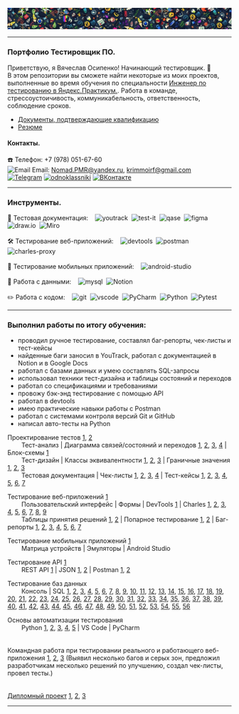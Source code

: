 ![Header](https://github.com/NomadPMR/QA-portfolio/blob/main/assets/123.jpg)

---
### Портфолио Тестировщик ПО.
Приветствую, я Вячеслав Осипенко! Начинающий тестировщик. 👋 <br>
В этом репозитории вы сможете найти некоторые из моих проектов, выполненные во время обучения по специальности [Инженер по тестированию в Яндекс.Практикум.](https://practicum.yandex.ru/qa-engineer-plus/). Работа в команде, стрессоустоичивость, коммуникабельность, ответственность, соблюдение сроков.
- [Документы, подтверждающие квалификацию](https://github.com/NomadPMR/QA-portfolio/blob/main/docs/Сertificate%20Osipenko.pdf)
- [Резюме](https://rostov.hh.ru/resume/e7cdf480ff0e45a3fa0039ed1f746e374e676f) 
#### Контакты.
☎️ Телефон: +7 (978) 051-67-60 <br>
<img src="https://github.com/user-attachments/assets/257b84cc-dd16-4c9b-bd86-adc032a9220d" title="Email" alt="Email" width="20" height="20"/> 
Email: Nomad.PMR@yandex.ru, krimmoirf@gmail.com <br>
[![Telegram](https://img.shields.io/badge/Telegram-000000?style=for-the-badge&logo=telegram&logoColor=27A0D9)](https://t.me/nomadpmr)
[![odnoklassniki](https://img.shields.io/badge/odnoklassniki-000000?style=for-the-badge&logo=odnoklassniki&logoColor=EE8208)](https://ok.ru/profile/519966843070)
[![ВКонтакте](https://img.shields.io/badge/ВКонтакте-000000?style=for-the-badge&logo=vk&logoColor=0077FF)](https://vk.com/id864701546)

---
### Инструменты.

<div>
  📁 Тестовая документация: &nbsp;&nbsp;
  <img src="https://upload.wikimedia.org/wikipedia/commons/thumb/8/8d/YouTrack_Icon.svg/1024px-YouTrack_Icon.svg.png?20200803082248" title="YouTrack" alt="youtrack" width="30" height="30"/>&nbsp
  <img src="https://docs.testit.software/images/testit_logo_icon_blue.png" title="Test IT" alt="test-it" width="30" height="30"/>&nbsp
  <img src="https://luna1.co/eb0187.png" title="Qase" alt="qase" width="30" height="30"/>&nbsp
  <img src="https://cdn.jsdelivr.net/gh/devicons/devicon/icons/figma/figma-original.svg" title="Figma" alt="figma" width="30" height="30"/>&nbsp
  <img src="https://upload.wikimedia.org/wikipedia/commons/thumb/3/3e/Diagrams.net_Logo.svg/512px-Diagrams.net_Logo.svg.png" title="draw.io" alt="draw.io" width="30" height="30"/>&nbsp
  <img src="https://freedomlab.io/wp-content/uploads/2021/12/miro-squarelogo-1585684801003.png" title="Miro" alt="Miro" width="30" height="30"/>&nbsp
</div> <br>

<div>
  🛠 Тестирование веб-приложений: &nbsp;&nbsp;
  <img src="https://d33wubrfki0l68.cloudfront.net/38b5c953a4667366685d55db55d057c86db1fc54/a0fdc/static/acae6b24d940347661ca901ea07f47c1/chrome-dev-logo-icon.png" title="DevTools" alt="devtools" width="30" height="30"/>&nbsp
  <img src="https://github.com/user-attachments/assets/8c51a10c-4305-4cfa-8bb4-1c1d6a5e78ee" title="Postman" alt="postman" width="30" height="30"/>&nbsp
  <img src="https://cdn.icon-icons.com/icons2/3053/PNG/512/charles_proxy_macos_bigsur_icon_190302.png" title="Charles" alt="charles-proxy" width="30" height="30"/>&nbsp
</div> <br>

<div>
  📱 Тестирование мобильных приложений: &nbsp;&nbsp;
  <img src="https://cdn.jsdelivr.net/gh/devicons/devicon/icons/androidstudio/androidstudio-original.svg" title="android-studio" alt="android-studio" width="30" height="30"/>&nbsp
</div> <br>

<div>
  💾 Работа с данными: &nbsp;&nbsp;
  <img src="https://cdn.jsdelivr.net/gh/devicons/devicon/icons/mysql/mysql-original.svg" title="MySQL" alt="mysql" width="30" height="30"/>&nbsp
  <img src="https://img.icons8.com/?size=100&id=nvtEH6DpqruC&format=png&color=000000" title="Notion" alt="Notion" width="30" height="30"/>&nbsp
</div> <br>

<div>
  ✏️ Работа с кодом: &nbsp;&nbsp;
  <img src="https://cdn.jsdelivr.net/gh/devicons/devicon/icons/git/git-original.svg" title="Git" alt="git" width="30" height="30"/>&nbsp
  <img src="https://cdn.jsdelivr.net/gh/devicons/devicon/icons/vscode/vscode-original.svg" title="Visual Studio Code" alt="vscode" width="25" height="30"/>&nbsp
  <img src="https://upload.wikimedia.org/wikipedia/commons/1/1d/PyCharm_Icon.svg" title="PyCharm" alt="PyCharm" width="30" height="30"/>&nbsp
  <img src="https://img.icons8.com/?size=100&id=13441&format=png&color=000000" title="Python" alt="Python" width="30" height="30"/>&nbsp
  <img src="https://upload.wikimedia.org/wikipedia/commons/b/ba/Pytest_logo.svg" title="Pytest" alt="Pytest" width="35" height="35"/>&nbsp
</div> 

---

###  Выполнил работы по итогу обучения: 
- проводил ручное тестирование, составлял баг-репорты, чек-листы и тест-кейсы
- найденные баги заносил в YouTrack, работал с документацией в Notion и в Google Docs
- работал с базами данных и умею составлять SQL-запросы
- использовал техники тест-дизайна и таблицы состояний и переходов
- работал со спецификациями и требованиями
- провожу бэк-энд тестирование с помощью API
- работал в devtools
- имею практические навыки работы с Postman
- работал с системами контроля версий Git и GitHub
- написал авто-тесты на Python

Проектирование тестов [1](https://docs.google.com/document/d/1MSn7bN0FC43J3VYjwmLZbaILEePB5oKyzl20KubZlHU/edit?usp=sharing), [2](https://docs.google.com/document/d/1vQYkmVxQ_O0vSV8FXWmGICqcGYa13NXxwaDdN5NCe1s/edit?usp=sharing)<br>
&nbsp;&nbsp;&nbsp;&nbsp;&nbsp;&nbsp;&nbsp;&nbsp;Тест-анализ | Диаграмма связей/состояний и переходов [1](https://drive.google.com/file/d/1z8z7kxS1GuRNy334RJhoGrrrGHG1MByg/view?usp=sharing), [2](https://drive.google.com/file/d/1pPnXJVebpkmoB3N4oaUlyNGHfCjklFdT/view?usp=sharing), [3](https://drive.google.com/file/d/1IaiMe8e7U9LU0CYI-CkIjJTe8dX_IYM3/view?usp=drive_link), [4](https://drive.google.com/file/d/1ZyUJ0kVkhwabwEfRXna7H0BwQ-rC3dmV/view?usp=sharing) | Блок-схемы [1](https://drive.google.com/file/d/1poytUNvHUimcVpnuABKJGI1lqbad0iMC/view?usp=drive_link) <br>
&nbsp;&nbsp;&nbsp;&nbsp;&nbsp;&nbsp;&nbsp;&nbsp;Тест-дизайн | Классы эквивалентности [1](https://docs.google.com/spreadsheets/d/1f4qf9j7325Bj4g8M66L7H1EHzh6FJcmfimICge-aV44/edit?usp=sharing), [2](https://docs.google.com/spreadsheets/d/1mmU-mt3QSpI8nwWsM_89XlouazsshEZiH9PoTxAstjE/edit?usp=sharing), [3](https://docs.google.com/spreadsheets/d/1mmU-mt3QSpI8nwWsM_89XlouazsshEZiH9PoTxAstjE/edit?usp=sharing) | Граничные значения [1](https://docs.google.com/spreadsheets/d/1f4qf9j7325Bj4g8M66L7H1EHzh6FJcmfimICge-aV44/edit?usp=sharing), [2](https://docs.google.com/spreadsheets/d/1mmU-mt3QSpI8nwWsM_89XlouazsshEZiH9PoTxAstjE/edit?usp=sharing), [3](https://docs.google.com/spreadsheets/d/1mmU-mt3QSpI8nwWsM_89XlouazsshEZiH9PoTxAstjE/edit?usp=sharing)<br>
&nbsp;&nbsp;&nbsp;&nbsp;&nbsp;&nbsp;&nbsp;&nbsp;Тестовая документация | Чек-листы [1](https://docs.google.com/spreadsheets/d/1f4qf9j7325Bj4g8M66L7H1EHzh6FJcmfimICge-aV44/edit?gid=635947971#gid=635947971), [2](https://docs.google.com/spreadsheets/d/1XBxbQHb96bYcp9C8N6FT_7oV-XS9cE3-tPd4DuG0_lQ/edit?gid=1626667734#gid=1626667734), [3](https://docs.google.com/spreadsheets/d/1nErCg0VmLHA1pRjfK3oSKnqCqNCNxI0D17YHaELUcDE/edit?gid=0#gid=0), [4](https://docs.google.com/spreadsheets/d/1nErCg0VmLHA1pRjfK3oSKnqCqNCNxI0D17YHaELUcDE/edit?gid=269123900#gid=269123900) | Тест-кейсы [1](https://app.qase.io/project/P7), [2](https://app.qase.io/project/P7B), [3](https://tms.devexplab.ru/projects/drivers-license/testruns/8), [4](https://tms.devexplab.ru/projects/slava4/testcases), [5](https://tms.devexplab.ru/projects/drivers-license/testruns/5), [6](https://tms.devexplab.ru/projects/chilly-onions-switch/testcases), [7](https://tms.devexplab.ru/projects/shy-cougars-care/testcases)  

Тестирование веб-приложений [1](https://docs.google.com/document/d/1jYXGmO6tJyPBMKbDr_5GeePRbf0b5dYjlkd1o8x41e4/edit?usp=sharing)<br>
&nbsp;&nbsp;&nbsp;&nbsp;&nbsp;&nbsp;&nbsp;&nbsp;Пользовательский интерфейс | Формы | DevTools [1](https://drive.google.com/file/d/1h65-FN4lJKfmqfQDxd57nJFMRjtFeAwb/view?usp=sharing) | Charles [1](https://drive.google.com/file/d/1ay3cdOQXwfzTWyCwvFMb4keCtCvVd8Zn/view?usp=sharing), [2](https://drive.google.com/file/d/1iqisEoWZbKzZgbwh38Qukx-_GvB0fQVU/view?usp=sharing), [3](https://drive.google.com/file/d/1Hj1KaUZUTybEdz_7VDHJwzedxXq_zBSb/view?usp=sharing), [4](https://drive.google.com/file/d/1bdjdvc0-sZnzkCOFj-Ig_sV9HD9XFAIp/view?usp=sharing), [5](https://drive.google.com/file/d/1YJ5t_hq4yfsI1TUH45ijJhlUGhNF16Yy/view?usp=sharing), [6](https://drive.google.com/file/d/1ERjpVHaKKIXhlzjGZD8mz-1QwvUVY1Dg/view?usp=sharing), [7](https://drive.google.com/file/d/1DXNT4GeDwrTYHRBLZFduB43ssMZSPs6-/view?usp=sharing), [8](https://drive.google.com/file/d/11iY7XIm2NsR0JGTTyyiEh5bn58UPBGga/view?usp=sharing), [9](https://drive.google.com/file/d/1DyvnQGFQTuxvvzNE9YnutWyZODwC8R_o/view?usp=sharing) <br>
&nbsp;&nbsp;&nbsp;&nbsp;&nbsp;&nbsp;&nbsp;&nbsp;Таблицы принятия решений [1](https://docs.google.com/spreadsheets/d/1f4qf9j7325Bj4g8M66L7H1EHzh6FJcmfimICge-aV44/edit?gid=1869026872#gid=1869026872), [2](https://docs.google.com/spreadsheets/d/1XBxbQHb96bYcp9C8N6FT_7oV-XS9cE3-tPd4DuG0_lQ/edit?gid=436587480#gid=436587480) | Попарное тестирование [1](https://docs.google.com/spreadsheets/d/1XBxbQHb96bYcp9C8N6FT_7oV-XS9cE3-tPd4DuG0_lQ/edit?usp=sharing), [2](https://docs.google.com/spreadsheets/d/1XBxbQHb96bYcp9C8N6FT_7oV-XS9cE3-tPd4DuG0_lQ/edit?gid=269123900#gid=269123900) | Баг-репорты [1](https://nomad.youtrack.cloud/projects/f3f07a1a-b728-4344-b5ee-d4d6e2f9041b), [2](https://nomad.youtrack.cloud/projects/0-14), [3](https://nomad.youtrack.cloud/projects/5dd5c314-1efd-4de1-af91-539fd36f8baa), [4](https://nomad.youtrack.cloud/projects/7a4df655-db15-41c1-bc4e-8fa491bff36e), [5](https://nomad.youtrack.cloud/projects/0-9), [6](https://nomad.youtrack.cloud/projects/0-4), [7](https://nomad.youtrack.cloud/projects/0-13)

Тестирование мобильных приложений [1](https://docs.google.com/document/d/1PF0nON036XeUr5unGJ75GUDUyYqVGEGgdAKN-4MIL50/edit?usp=sharing)<br>
&nbsp;&nbsp;&nbsp;&nbsp;&nbsp;&nbsp;&nbsp;&nbsp;Матрица устройств | Эмуляторы | Android Studio

Тестирование API [1](https://docs.google.com/document/d/1oTF2SKVJCNBgBseTzTBdgRx8c-tO1hoU-2pOGwPKG-s/edit?usp=sharing)<br>
&nbsp;&nbsp;&nbsp;&nbsp;&nbsp;&nbsp;&nbsp;&nbsp;REST API [1](https://drive.google.com/file/d/16I0y8vYycu3o3GZh0Ihs8dnB_5DZYJDn/view?usp=sharing) | JSON [1](https://docs.google.com/spreadsheets/d/1nErCg0VmLHA1pRjfK3oSKnqCqNCNxI0D17YHaELUcDE/edit?gid=0#gid=0), [2](https://docs.google.com/spreadsheets/d/1nErCg0VmLHA1pRjfK3oSKnqCqNCNxI0D17YHaELUcDE/edit?gid=269123900#gid=269123900) | Postman [1](https://drive.google.com/file/d/1YHHjYJDfwYDuYwGAM-QDuUzEoBG3ZfCZ/view?usp=sharing), [2](https://drive.google.com/file/d/1wpmlr5ayyqtcm2sgcfKHOiWYUf-JTBdV/view?usp=sharing)

Тестирование баз данных<br>
&nbsp;&nbsp;&nbsp;&nbsp;&nbsp;&nbsp;&nbsp;&nbsp;Консоль | SQL [1](https://drive.google.com/file/d/1Z_8n6rRbbsMdweIv6HRnOomfFYuix736/view?usp=sharing), [2](https://drive.google.com/file/d/1yp7XneshwIpgdRhs02-P7k8yAYK_fmAn/view?usp=sharing), [3](https://drive.google.com/file/d/1EKpn3we7y9tQb32kZj2TCFdeGbKemuGR/view?usp=sharing), [4](https://drive.google.com/file/d/1QITDa2Dh3fZMmnsqRjG_gGZ1XH90VFe6/view?usp=sharing), [5](https://drive.google.com/file/d/1r1mfK0ZrfTQQkZ_Gf1XLKnnVpqVPuVh-/view?usp=sharing), [6](https://drive.google.com/file/d/1SdnensBwbN8UjioFxGsGTHcUUUer3QiB/view?usp=sharing), [7](https://drive.google.com/file/d/1zymcPJJGhMUaLSKsa16buOx5f4fnoVoA/view?usp=sharing), [8](https://drive.google.com/file/d/194mcrbFzCBeJ2bDAGUFe2RTSkEpjP2El/view?usp=sharing), [9](https://drive.google.com/file/d/1nrVGACo2sMqCfY5N06nsCjq5t92W0cxW/view?usp=sharing), [10](https://drive.google.com/file/d/1AsGqjPb39SNOSU6567zn6glNxN63THcY/view?usp=sharing), [11](https://drive.google.com/file/d/11bg7ZbfHVmnqnk094h_h1Y7MTEvXret-/view?usp=sharing), [12](https://drive.google.com/file/d/1pmtTc7TSO9bJnSuM5_Fk4tympE53WivA/view?usp=sharing), [13](https://drive.google.com/file/d/1zT7Uoq5790EMvVq3giEVVyfU4rROcCdb/view?usp=sharing), [14](https://drive.google.com/file/d/1IzjHhTMkEOlgxRwNX3irjGoUXnCbsVIA/view?usp=sharing), [15](https://drive.google.com/file/d/1xGoItpmPtJEP3HovmxFJIPik2qWmsmGL/view?usp=sharing), [16](https://drive.google.com/file/d/1UmLtg7Zs7KsW_-ph9BJJgghi87tonn3J/view?usp=sharing), [17](https://drive.google.com/file/d/128K6sCPAg-kTvQzRAO7zm1yCkZh4jhCA/view?usp=sharing), [18](https://drive.google.com/file/d/1a-9OOIWbKyG77SAfjMc8WZWd_nBcAp_b/view?usp=sharing), [19](https://drive.google.com/file/d/14NdlhYxHFVe4PHRwbvf2tA5vO9cwnUPg/view?usp=sharing), [20](https://drive.google.com/file/d/1-MYa7yRbZFILglkgIHo7nhPABSNcMx45/view?usp=sharing), [21](https://drive.google.com/file/d/1GP9gGS78-3oO7_EdIRDVBj9IHNd06R-W/view?usp=sharing), [22](https://drive.google.com/file/d/1CtCddg_rkurfRlYgudW6gQmMVju4gvke/view?usp=sharing), [23](https://drive.google.com/file/d/1bIHKeisUArZtU9e5dMVCsqVB8WVSFIJ5/view?usp=sharing), [24](https://drive.google.com/file/d/10Snrj1KyRtF9P3AmYJ04V3aVsggfDktw/view?usp=sharing), [25](https://drive.google.com/file/d/1Ra4hbx5iGYb5x2dHTLudTnIvr1msV1yH/view?usp=sharing), [26](https://drive.google.com/file/d/19zIDR8ctc6mAGl2kXlsMaGhEmK58NzHm/view?usp=sharing), [27](https://drive.google.com/file/d/17VL2z5iWGu8_iX9KBgRYMer_J-n6MxHN/view?usp=sharing), [28](https://drive.google.com/file/d/1wSBBE5bAM2YwyU-gXyMrVYs8GFeKgjaH/view?usp=sharing), [29](https://drive.google.com/file/d/1W36c4ghMMFjC1Y0pe1AITSi-jy3M685R/view?usp=sharing), [30](https://drive.google.com/file/d/11ZpSosa5_zznDAgrf6qv8KdtHNS8MIyL/view?usp=sharing), [31](https://drive.google.com/file/d/1bFcudxQOiwDWI8h8p4dWvdyu3naTQ-g_/view?usp=sharing), [32](https://drive.google.com/file/d/1GSexF4BdJxIZmogB8pjPWp_L_4i5OjAG/view?usp=sharing), [33](https://drive.google.com/file/d/12udwe-Ef-wJPPLBc29xTZt7OMk4A3T5g/view?usp=sharing), [34](https://drive.google.com/file/d/12RfI0tcPvW_dfcCIZzqd1MsLAYQHamhT/view?usp=sharing), [35](https://drive.google.com/file/d/1zwulxlGTlyREJvC5plXQLWA-QQQuigLt/view?usp=sharing), [36](https://drive.google.com/file/d/1LI715wWv8Ah4sLUPlkJTOLKqalvgZ0YM/view?usp=sharing), [37](https://drive.google.com/file/d/1fEGl4aBTUUOdLWZ_-i4p9oxB2YQSaC7C/view?usp=sharing), [38](https://drive.google.com/file/d/1GYpMqjnGSkDBJ-LA-ta8amOoZmnPpr5Z/view?usp=sharing), [39](https://drive.google.com/file/d/1pzPBAxe_5K5yhAKFe2y6IJ3q92CXJUEC/view?usp=sharing), [40](https://drive.google.com/file/d/1ioX89UEWN_RIsGbC2pLSec0oqs8cU7Z4/view?usp=sharing), [41](https://drive.google.com/file/d/1JrqrJteoVz7seeRbCIv9m5hGxPOIh7ln/view?usp=sharing), [42](https://drive.google.com/file/d/1vfVzP2k9gvpS-bxnR5qJhwvWUNtSznLr/view?usp=sharing), [43](https://drive.google.com/file/d/1Ed15YNrXFJS41D5NjjUsmKAyZhmnNBLd/view?usp=sharing), [44](https://drive.google.com/file/d/1yuEbl6T_98zH92mSvfzwlhagC-Dq7qBp/view?usp=sharing), [45](https://drive.google.com/file/d/1NoOsCeDGF7S0OvKtjYsG5rAeStnaNK-5/view?usp=sharing), [46](https://drive.google.com/file/d/1_U4Q9DP7t2pV_6f9DxUBZWs-_jZi2xsf/view?usp=sharing), [47](https://drive.google.com/file/d/1-nS3vDpjBDQt8Bzkrc3AUI674bkkQGCZ/view?usp=sharing), [48](https://drive.google.com/file/d/13ML9-YquSxKRO5b_edx7-O1ADd9Na2Qk/view?usp=sharing), [49](https://drive.google.com/file/d/1WLPlM_J7jRBrwCXziruh_14YdX75gVqe/view?usp=sharing), [50](https://drive.google.com/file/d/1iZ2ksUX1XzYHrIZBedJW7Nee3hnEOHgR/view?usp=sharing), [51](https://drive.google.com/file/d/1bTYqjFvOc-GLI567hRYYRDQ_IInDyfNY/view?usp=sharing), [52](https://drive.google.com/file/d/1YLyFTDquuRm1EN9RroO9uXaSgxv-gOsc/view?usp=sharing), [53](https://drive.google.com/file/d/1Ah1-WbCs2D_Xvj2mMypxEXYpYroAt2LF/view?usp=sharing), [54](https://drive.google.com/file/d/1loEHQFrFiL-L0Jc18LVrldIGUvrCg-GA/view?usp=sharing), [55](https://drive.google.com/file/d/1wMGYFWszW22DC_JMX6JeCF8ftZbpt8EW/view?usp=sharing), [56](https://drive.google.com/file/d/1jVaAvWmMoTkZKE3xn-lydYgA01tA4YlT/view?usp=sharing)

Основы автоматизации тестирования <br>
&nbsp;&nbsp;&nbsp;&nbsp;&nbsp;&nbsp;&nbsp;&nbsp;Python [1](https://drive.google.com/file/d/1uqLFGdLGQ-0YAgr28SBkC7fACyZ2H9Fj/view?usp=sharing), [2](https://drive.google.com/file/d/18Ev4tfL70cp8H1CviPk9h_bfrqZctv_B/view?usp=sharing), [3](https://drive.google.com/file/d/1eNkTolCJz7qQjvsDs8orwUe3YG77xqot/view?usp=sharing), [4](https://drive.google.com/file/d/1Q9-fv4s-cS0-7UAtPuk5acZzeNVBcudx/view?usp=sharing), [5](https://drive.google.com/file/d/1KJBjEdUOl4yiG3-XGgoFJOQFCXKtWtrd/view?usp=sharing) | VS Code | PyCharm
<br>
<br>
<br>
Командная работа при тестировании реального и работающего веб-приложения [1](https://drive.google.com/file/d/1hnmX93ZPmzXhZ3GHOaQ8Cz3UdiP5P3sS/view?usp=sharing), [2](https://docs.google.com/spreadsheets/d/1nEbWpXR6QqdEWqeohimD7l17u955wmF1/edit?usp=sharing&ouid=116526264862053058854&rtpof=true&sd=true), [3](https://docs.google.com/document/d/1EhfRgBjaCJsOul1LKExDwVB041ZguvKW/edit?usp=sharing&ouid=116526264862053058854&rtpof=true&sd=true) (Выявил несколько багов и серых зон, предложил разработчикам несколько решений по улучшению, создал чек-листы, провел тесты.)
<br>
<br>
<br>
[Дипломный проект](https://github.com/NomadPMR/Project-18-kagorta-Osipenko.git) [1](https://docs.google.com/document/d/1GgzOcjZyItLPtwCHKFPSpcKEOM_ZXz38sDIxtQ4Lsy4/edit?usp=sharing), [2](https://docs.google.com/spreadsheets/d/1vGagG60xj5qQBnx62eiXQMt_rJSs4XgkKADgWZ6BwzU/edit?usp=sharing), [3](https://drive.google.com/file/d/18OniaY1SOp-cr9MBm5ifbRADRy7WKWaC/view?usp=sharing)

---

